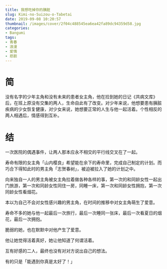 ```yaml
---
title: 我想吃掉你的胰脏
slug: Kimi-no-Suizou-o-Tabetai
date: 2019-09-08 10:20:57
thumbnail: /images/cover/2f04c488545ea6ea42fa89dc94359d58.jpg
categories:
- Bangumi
tags:
- 青春
- 浪漫
- 爱情
- 悲剧
---
```


# 简

没有名字的少年主角和没有未来的患者女主角，他在捡到她的日记《共病文库》后，在班上原没有交集的两人，生命自此有了改变。对少年来说，他想要患有胰脏疾病的少女恢复健康，对少女来说，她想要正常的人生与他一起活着。个性相反的两人相遇后，情感得到互补。

# 结

一次医院的偶遇事件，让两人那本应永不相交的平行线交叉在了一起。

寿命有限的女主角「山内樱良」希望能在余下的寿命里，完成自己制定的计划。而巧合下得知此时的男主角「志贺春树」，被迫被拉入了她的计划之中。

向来独自一人的男主角被女主角拉着做各种各样的事，第一次的和同龄女性一起出门旅游，第一次和同龄女性同住一房，同睡一床，第一次和同龄女性拥抱，第一次同龄女性看烟花。

本以为自己不会对女性感兴趣的男主角，在时间的推移中对女主角萌生了爱意。

寿命不多的她与他一起最后一次旅行，最后一次睡同一张床，最后一次看夏日的烟花，最后一次拥抱。

脆弱的她，也在默默中对他产生了爱意。

他让她觉得活着真好，她让他知道了何谓活着。

互有好感的二人，最终也没有对对方说出自己的想法。

有的只是「能遇到你真是太好了！」
